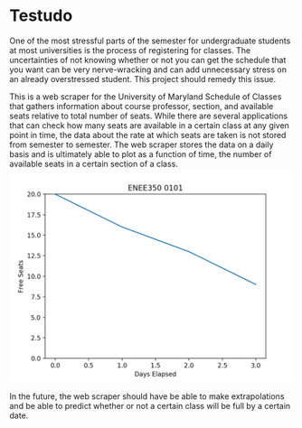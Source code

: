 # Testudo
One of the most stressful parts of the semester for undergraduate students at most universities is the process of registering for classes. The uncertainties of not knowing whether or not you can get the schedule that you want can be very nerve-wracking and can add unnecessary stress on an already overstressed student. This project should remedy this issue.

This is a web scraper for the University of Maryland Schedule of Classes that gathers information about course professor, section, and available seats relative to total number of seats. While there are several applications that can check how many seats are available in a certain class at any given point in time, the data about the rate at which seats are taken is not stored from semester to semester. The web scraper stores the data on a daily basis and is ultimately able to plot as a function of time, the number of available seats in a certain section of a class. ![alt text](https://github.com/benjib2214/Testudo/blob/master/Figure_1.png)

In the future, the web scraper should have be able to make extrapolations and be able to predict whether or not a certain class will be full by a certain date. 
